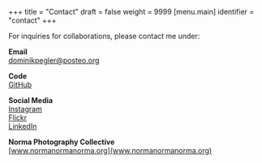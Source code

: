 +++
title = "Contact"
draft = false
weight = 9999
[menu.main]
  identifier = "contact"
+++

For inquiries for collaborations, please contact me under:

**Email**  
[dominikpegler@posteo.org](mailto:dominikpegler@posteo.org)

**Code**  
[GitHub](https://www.github.com/dominikpegler)

**Social Media**  
[Instagram](https://www.instagram.com/imgki_erdenpol/?hl=en)  
[Flickr](https://www.flickr.com/photos/imgki_erdenpol/)  
[LinkedIn](https://www.linkedin.com/in/dominikpegler-vie/)

**Norma Photography Collective**  
[www.normanormanorma.org](www.normanormanorma.org)

